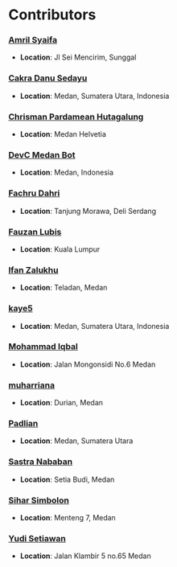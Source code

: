 # Contributors

### [Amril Syaifa](https://github.com/AmrilSyaifa)
* **Location**: Jl Sei Mencirim, Sunggal

### [Cakra Danu Sedayu](https://github.com/akaday)
* **Location**: Medan, Sumatera Utara, Indonesia

### [Chrisman Pardamean Hutagalung](https://github.com/chrisman14)
* **Location**: Medan Helvetia

### [DevC Medan Bot](https://github.com/devcmedan-bot)
* **Location**: Medan, Indonesia

### [Fachru Dahri](https://github.com/FachruDahri)
* **Location**: Tanjung Morawa, Deli Serdang

### [Fauzan Lubis](https://github.com/FauzanLbs)
* **Location**: Kuala Lumpur

### [Ifan Zalukhu](https://github.com/ifanzalukhu97)
* **Location**: Teladan, Medan

### [kaye5](https://github.com/kaye5)
* **Location**: Medan, Sumatera Utara, Indonesia

### [Mohammad Iqbal](https://github.com/iqbalhood)
* **Location**: Jalan Mongonsidi No.6 Medan

### [muharriana](https://github.com/muharyns)
* **Location**: Durian, Medan

### [Padlian](https://github.com/PadlianChairi)
* **Location**: Medan, Sumatera Utara

### [Sastra Nababan](https://github.com/SastraNababan)
* **Location**: Setia Budi, Medan

### [Sihar Simbolon](https://github.com/SiharSimbolon)
* **Location**: Menteng 7, Medan

### [Yudi Setiawan](https://github.com/coderjava)
* **Location**: Jalan Klambir 5 no.65 Medan

